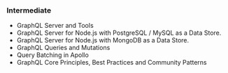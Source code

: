 ### Intermediate

- GraphQL Server and Tools
- GraphQL Server for Node.js with PostgreSQL / MySQL as a Data Store.
- GraphQL Server for Node.js with MongoDB as a Data Store.
- GraphQL Queries and Mutations
- Query Batching in Apollo
- GraphQL Core Principles, Best Practices and Community Patterns
